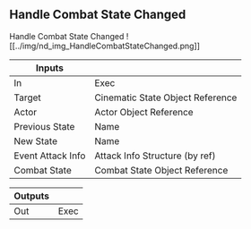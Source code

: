 ## Handle Combat State Changed
Handle Combat State Changed
![[../img/nd_img_HandleCombatStateChanged.png]]

|Inputs||
|--|--|
| In | Exec |
| Target | Cinematic State Object Reference |
| Actor | Actor Object Reference |
| Previous State | Name |
| New State | Name |
| Event Attack Info | Attack Info Structure (by ref) |
| Combat State | Combat State Object Reference |

|Outputs||
|--|--|
| Out | Exec |
